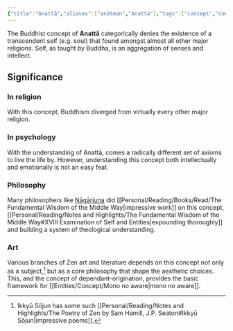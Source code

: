 ```yaml
---
{"title":"Anattā","aliases":["anātman","Anattā"],"tags":["concept","concept/buddhism","concept/theology","concept/philosophy"],"type":"Concept","created":"2023-02-22T12:41:15+06:00","updated":"2023-02-22T14:08:18+06:00","dg-publish":true,"dg-note-icon":2,"permalink":"/entities/concept/anatman/","dgPassFrontmatter":true,"noteIcon":2}
---
```


The Buddhist concept of **Anattā** categorically denies the existence of a transcendent self (e.g. soul) that found amongst almost all other major religions. Self, as taught by Buddha, is an aggregation of senses and intellect.

## Significance
### In religion
With this concept, Buddhism diverged from virtually every other major religion. 
### In psychology
With the understanding of Anattā, comes a radically different set of axioms to live the life by. However, understanding this concept both intellectually and emotionally is not an easy feat.
### Philosophy
Many philosophers like [Nāgārjuna](https://en.wikipedia.org/wiki/N%C4%81g%C4%81rjuna "Nāgārjuna") did [[Personal/Reading/Books/Read/The Fundamental Wisdom of the Middle Way\|impressive work]] on this concept, [[Personal/Reading/Notes and Highlights/The Fundamental Wisdom of the Middle Way#XVIII Examination of Self and Entities\|expounding thoroughly]] and building a system of theological understanding.
### Art
Various branches of Zen art and literature depends on this concept not only as a subject,[^1] but as a core philosophy that shape the aesthetic choices. This, and the concept of dependant-origination, provides the basic framework for [[Entities/Concept/Mono no aware\|mono no aware]].

[^1]: Ikkyū Sōjun has some such [[Personal/Reading/Notes and Highlights/The Poetry of Zen by Sam Hamill, J.P. Seaton#Ikkyū Sōjun\|impressive poems]].